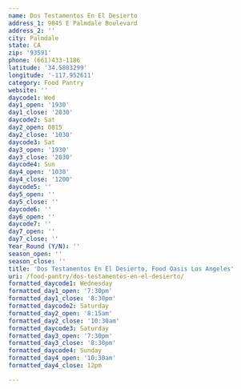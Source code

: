 ```yaml
---
name: Dos Testamentos En El Desierto
address_1: 9845 E Palmdale Boulevard
address_2: ''
city: Palmdale
state: CA
zip: '93591'
phone: (661)433-1186
latitude: '34.5803299'
longitude: '-117.952611'
category: Food Pantry
website: ''
daycode1: Wed
day1_open: '1930'
day1_close: '2030'
daycode2: Sat
day2_open: 0815
day2_close: '1030'
daycode3: Sat
day3_open: '1930'
day3_close: '2030'
daycode4: Sun
day4_open: '1030'
day4_close: '1200'
daycode5: ''
day5_open: ''
day5_close: ''
daycode6: ''
day6_open: ''
daycode7: ''
day7_open: ''
day7_close: ''
Year_Round (Y/N): ''
season_open: ''
season_close: ''
title: 'Dos Testamentos En El Desierto, Food Oasis Los Angeles'
uri: /food-pantry/dos-testamentos-en-el-desierto/
formatted_daycode1: Wednesday
formatted_day1_open: '7:30pm'
formatted_day1_close: '8:30pm'
formatted_daycode2: Saturday
formatted_day2_open: '8:15am'
formatted_day2_close: '10:30am'
formatted_daycode3: Saturday
formatted_day3_open: '7:30pm'
formatted_day3_close: '8:30pm'
formatted_daycode4: Sunday
formatted_day4_open: '10:30am'
formatted_day4_close: 12pm

---
```

